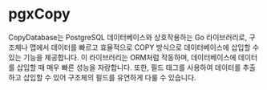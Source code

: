 # pgxCopy

CopyDatabase는 PostgreSQL 데이터베이스와 상호작용하는 Go 라이브러리로, 구조체나 맵에서 데이터를 빠르고 효율적으로 COPY 방식으로 데이터베이스에 삽입할 수 있는 기능을 제공합니다. 이 라이브러리는 ORM처럼 작동하며, 데이터베이스에 데이터를 삽입할 때 매우 빠른 성능을 자랑합니다. 또한, 필드 태그를 사용하여 데이터를 추출하고 삽입할 수 있어 구조체의 필드를 유연하게 다룰 수 있습니다.